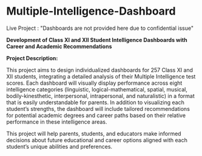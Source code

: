 # Multiple-Intelligence-Dashboard

Live Project : "Dashboards are not provided here due to confidential issue"

**Development of Class XI and XII Student Intelligence Dashboards with Career and Academic Recommendations**

**Project Description:**

This project aims to design individualized dashboards for 257 Class XI and XII students, integrating a detailed analysis of their Multiple Intelligence test scores. Each dashboard will visually display performance across eight intelligence categories (linguistic, logical-mathematical, spatial, musical, bodily-kinesthetic, interpersonal, intrapersonal, and naturalistic) in a format that is easily understandable for parents. In addition to visualizing each student’s strengths, the dashboard will include tailored recommendations for potential academic degrees and career paths based on their relative performance in these intelligence areas. 

This project will help parents, students, and educators make informed decisions about future educational and career options aligned with each student’s unique abilities and preferences.
